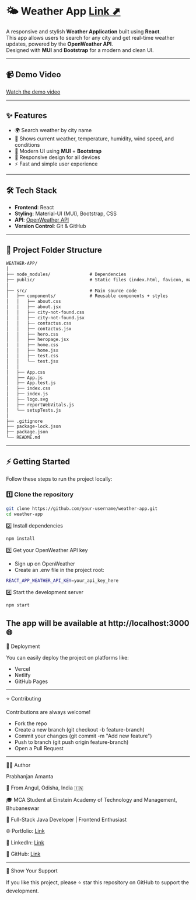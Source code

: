 # 🌤️ Weather App [ Link ⬈ ](https://climavista-weatherapp.netlify.app/)

A responsive and stylish **Weather Application** built using **React**.  
This app allows users to search for any city and get real-time weather updates, powered by the **OpenWeather API**.  
Designed with **MUI** and **Bootstrap** for a modern and clean UI.  

---
## 📹 Demo Video

[Watch the demo video](https://github.com/Prabhanjan-17p/WeatherApp.pro/raw/main/public/weatherapp.mp4)

---

## ✨ Features  
- 🌍 Search weather by city name  
- 📅 Shows current weather, temperature, humidity, wind speed, and conditions  
- 🎨 Modern UI using **MUI** + **Bootstrap**  
- 📱 Responsive design for all devices  
- ⚡ Fast and simple user experience  

---

## 🛠️ Tech Stack  
- **Frontend**: React  
- **Styling**: Material-UI (MUI), Bootstrap, CSS  
- **API**: [OpenWeather API](https://openweathermap.org/api)  
- **Version Control**: Git & GitHub  

---

## 📂 Project Folder Structure  

```txt
WEATHER-APP/
│
├── node_modules/               # Dependencies
├── public/                     # Static files (index.html, favicon, manifest, etc.)
│
├── src/                        # Main source code
│   ├── components/             # Reusable components + styles
│   │   ├── about.css
│   │   ├── about.jsx
│   │   ├── city-not-found.css
│   │   ├── city-not-found.jsx
│   │   ├── contactus.css
│   │   ├── contactus.jsx
│   │   ├── hero.css
│   │   ├── heropage.jsx
│   │   ├── home.css
│   │   ├── home.jsx
│   │   ├── test.css
│   │   └── test.jsx
│   │
│   ├── App.css
│   ├── App.js
│   ├── App.test.js
│   ├── index.css
│   ├── index.js
│   ├── logo.svg
│   ├── reportWebVitals.js
│   └── setupTests.js
│
├── .gitignore
├── package-lock.json
├── package.json
└── README.md
```

---

## ⚡ Getting Started  

Follow these steps to run the project locally:  

### 1️⃣ Clone the repository  
```bash
git clone https://github.com/your-username/weather-app.git
cd weather-app
```
2️⃣ Install dependencies
```bash
npm install
```
3️⃣ Get your OpenWeather API key
- Sign up on OpenWeather
- Create an .env file in the project root:
```bash
REACT_APP_WEATHER_API_KEY=your_api_key_here
```
4️⃣ Start the development server
```bash
npm start
```
The app will be available at http://localhost:3000 🌐
---
🚀 Deployment

You can easily deploy the project on platforms like:
- Vercel
- Netlify
- GitHub Pages
---
⭐ Contributing

Contributions are always welcome!
- Fork the repo
- Create a new branch (git checkout -b feature-branch)
- Commit your changes (git commit -m "Add new feature")
- Push to branch (git push origin feature-branch)
- Open a Pull Request
---
👨‍💻 Author

Prabhanjan Amanta

📍 From Angul, Odisha, India 🇮🇳

🎓 MCA Student at Einstein Academy of Technology and Management, Bhubaneswar

💼 Full-Stack Java Developer | Frontend Enthusiast 

🌐 Portfolio: [Link](https://pravanjanamanta.netlify.app/)

💼 LinkedIn: [Link](https://www.linkedin.com/in/pravanjan-17p)

🐙 GitHub: [Link](https://github.com/Prabhanjan-17p)

---
🌟 Show Your Support

If you like this project, please ⭐ star this repository on GitHub to support the development.
